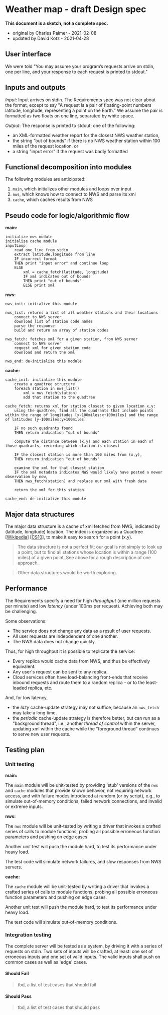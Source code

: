# Weather map - draft Design spec

**This document is a sketch, not a complete spec.**

* original by Charles Palmer - 2021-02-08
* updated by David Kotz - 2021-04-28

## User interface

We were told "You may assume your program’s requests arrive on stdin, one per line, and your response to each request is printed to stdout."

## Inputs and outputs

_Input_: Input arrives on stdin.
The Requirements spec was not clear about the format, except to say "A request is a pair of floating-point numbers latitude, longitude, representing a point on the Earth."
We assume the pair is formatted as two floats on one line, separated by white space.

_Output_: The response is printed to stdout; one of the following:

- an XML-formatted weather report for the closest NWS weather station, 
- the string “out of bounds” if there is no NWS weather station within 100 miles of the request location, or
- a string "input error" if the request was badly formatted

## Functional decomposition into modules

The following modules are anticipated:

1. `main`, which initializes other modules and loops over input
2. `nws`, which knows how to connect to NWS and parse its xml
3. `cache`, which caches results from NWS

## Pseudo code for logic/algorithmic flow

**main:**

	initialize nws module
	initialize cache module
	inputLoop
		read one line from stdin
		extract latitude,longitude from line
		IF incorrect format
		THEN print "input error" and continue loop
		ELSE
			xml = cache_fetch(latitude, longitude)
			IF xml indicates out of bounds
			THEN print "out of bounds"
			ELSE print xml

**nws:**

	nws_init: initialize this module
	
	nws_list: returns a list of all weather stations and their locations
		connect to NWS server
		download list of station code names
		parse the response
		build and return an array of station codes
	
	nws_fetch: fetches xml for a given station, from NWS server
		connect to NWS server
		request xml for given station code
		download and return the xml
	
	nws_end: de-initialize this module
	
**cache:**

	cache_init: initialize this module
		create a quadtree structure
		foreach station in nws_list()
			xml = nws_fetch(station)
			add that station to the quadtree

	cache_fetch: returns xml for station closest to given location x,y:
		using the quadtree, find all the quadrants that include points within the range of longitudes [x-100miles:x+100miles] and the range of latitudes [y-100miles:y+100miles]

		IF no such quadrants found
		THEN return indication "out of bounds"

		compute the distance between (x,y) and each station in each of those quadrants, recording which station is closest

		IF the closest station is more than 100 miles from (x,y),
		THEN return indication "out of bounds"

		examine the xml for that closest station
		IF the xml metadata indicates NWS would likely have posted a newer observation by now,
		THEN nws_fetch(station) and replace our xml with fresh data
		
		return the xml for this station.
		
	cache_end: de-initialize this module
	

## Major data structures

The major data structure is a cache of xml fetched from NWS, indicated by (latitude, longitude) location.
The index is organized as a Quadtree [[Wikipedia](https://en.wikipedia.org/wiki/Quadtree)] [[CS10](https://www.cs.dartmouth.edu/~cs10/PS-2.html)], to make it easy to search for a point (x,y).

> The data structure is not a perfect fit: our goal is not simply to look up a point, but to find all stations whose location is within a range (100 miles) of a given point.
> See above for a rough description of one approach.

> Other data structures would be worth exploring.

## Performance

The Requirements specify a need for high *throughput* (one million requests per minute) and low *latency* (under 100ms per request).
Achieving both may be challenging.

Some observations:

* The service does not change any data as a result of user requests.
* All user requests are indepdendent of one another.
* The NWS data does not change quickly.

Thus, for high throughput it is possible to replicate the service:

* Every replica would cache data from NWS, and thus be effectively equivalent.
* Any user's request can be sent to any replica.
* Cloud services often have load-balancing front-ends that receive inbound requests and route them to a random replica – or to the least-loaded replica, etc.

And, for low latency,

* the *lazy* cache-update strategy may not suffice, because an `nws_fetch` may take a long time.
* the *periodic* cache-update strategy is therefore better, but can run as a "background thread", i.e., another *thread of control* within the server, updating xml within the cache while the "foreground thread" continues to serve new user requests.

 
## Testing plan

### Unit testing

**main:**

The `main` module will be unit-tested by providing 'stub' versions of the `nws` and `cache` modules that provide known behavior, not requiring network access, and with failure modes introduced at random (or by script), e.g., to simulate out-of-memory conditions, failed network connections, and invalid or extreme inputs.

**nws:**

The `nws` module will be unit-tested by writing a driver that invokes a crafted series of calls to module functions, probing all possible erroneous function parameters and pushing on edge cases.

Another unit test will push the module hard, to test its performance under heavy load.

The test code will simulate network failures, and slow responses from NWS servers.

**cache:**

The `cache` module will be unit-tested by writing a driver that invokes a crafted series of calls to module functions, probing all possible erroneous function parameters and pushing on edge cases.

Another unit test will push the module hard, to test its performance under heavy load.

The test code will simulate out-of-memory conditions.

### Integration testing

The complete server will be tested as a system, by driving it with a series of requests on stdin.
Two sets of inputs will be crafted, at least: one set of erroneous inputs and one set of valid inputs.
The valid inputs shall push on common cases as well as 'edge' cases.

#### Should Fail

> tbd, a list of test cases that should fail

#### Should Pass

> tbd, a list of test cases that should pass

